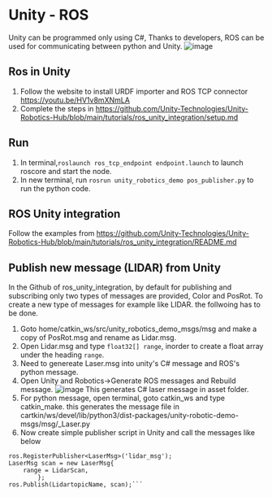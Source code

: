 # Unity - ROS
Unity can be programmed only using C#, Thanks to developers, ROS can be used for communicating between python and Unity.
![image](https://user-images.githubusercontent.com/63108972/138248159-ed95b3cc-683d-4327-b449-b83d7f7dd5b3.png)

## Ros in Unity
1. Follow the website to install URDF importer and ROS TCP connector
https://youtu.be/HV1v8mXNmLA
2. Complete the steps in https://github.com/Unity-Technologies/Unity-Robotics-Hub/blob/main/tutorials/ros_unity_integration/setup.md

## Run
1. In terminal,```roslaunch ros_tcp_endpoint endpoint.launch``` to launch  roscore and start the node.
2. In new terminal, run ```rosrun unity_robotics_demo pos_publisher.py``` to run the python code.

## ROS Unity integration
Follow the examples from 
https://github.com/Unity-Technologies/Unity-Robotics-Hub/blob/main/tutorials/ros_unity_integration/README.md

## Publish new message (LIDAR) from Unity
In the Github of ros_unity_integration, by default for publishing and subscribing only two types of messages are provided, Color and PosRot.
To create a new type of messages for example like LIDAR. the follwoing has to be done.
1. Goto home/catkin_ws/src/unity_robotics_demo_msgs/msg and make a copy of  PosRot.msg and rename as Lidar.msg.
2. Open Lidar.msg and type ```float32[] range```, inorder to create a float array under the heading ```range```.
3. Need to genereate Laser.msg into unity's C# message and ROS's python message.
4. Open Unity and Robotics->Generate ROS messages and Rebuild message.
![image](https://user-images.githubusercontent.com/63108972/139685614-ca874c51-5c4b-4499-8af5-eb6b82dbea2e.png)
This generates C# laser message in asset folder.
5. For python message, open terminal, goto catkin_ws and type catkin_make. this generates the message file in cartkin/ws/devel/lib/python3/dist-packages/unity-robotic-demo-msgs/msg/_Laser.py
6. Now create simple publisher script in Unity and call the messages like below
```ros = ROSConnection.GetOrCreateInstance();
ros.RegisterPublisher<LaserMsg>('lidar_msg');
LaserMsg scan = new LaserMsg{
    range = LidarScan,
        };
ros.Publish(LidartopicName, scan);```
